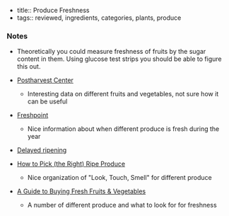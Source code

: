- title:: Produce Freshness
- tags:: reviewed, ingredients, categories, plants, produce

### Notes
- Theoretically you could measure freshness of fruits by the sugar content in them. Using glucose test strips you should be able to figure this out.

- [Postharvest Center](https://postharvest.ucdavis.edu/Commodity_Resources/Fact_Sheets/index.cfm)
	- Interesting data on different fruits and vegetables, not sure how it can be useful
- [Freshpoint](https://www.freshpoint.com/produce-essentials/availability/?producegroupFilter=127)
	- Nice information about when different produce is fresh during the year
- [Delayed ripening](https://www.isaaa.org/resources/publications/pocketk/12/default.asp)
- [How to Pick (the Right) Ripe Produce](https://goop.com/wellness/health/how-to-pick-the-right-ripe-produce/)
	- Nice organization of "Look, Touch, Smell" for different produce
- [A Guide to Buying Fresh Fruits & Vegetables](https://www.wicstrong.com/wp-content/uploads/2015/05/Fruit-and-Vegetables-Ripeness.pdf)
	- A number of different produce and what to look for for freshness
